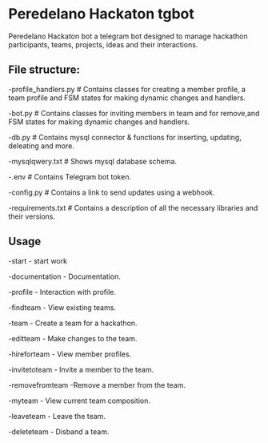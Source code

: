 # Peredelano Hackaton tgbot
Peredelano Hackaton bot a telegram bot designed to manage hackathon participants, teams, projects, ideas and their interactions.

## File structure:
 -profile_handlers.py     # Contains classes for creating a member profile, a team profile and FSM states for making dynamic changes and handlers.
 
 -bot.py                  # Contains classes for inviting  members in team and for remove,and FSM states for making dynamic changes and handlers.
 
 -db.py                   # Contains mysql connector & functions for inserting, updating, deleating and more.

 -mysqlqwery.txt          # Shows mysql database schema.

 -.env                    # Contains Telegram bot token.
 
 -config.py               # Contains a link to send updates using a webhook.
 
 -requirements.txt        # Contains a description of all the necessary libraries and their versions.

## Usage
 -start - start work
 
 -documentation - Documentation.
 
 -profile - Interaction with profile.
 
 -findteam - View existing teams.
 
 -team - Create a team for a hackathon.
 
 -editteam - Make changes to the team.
 
 -hireforteam - View member profiles.
 
 -invitetoteam - Invite a member to the team.
 
 -removefromteam -Remove a member from the team.
 
 -myteam - View current team composition.
 
 -leaveteam - Leave the team.
 
 -deleteteam - Disband a team.
        

